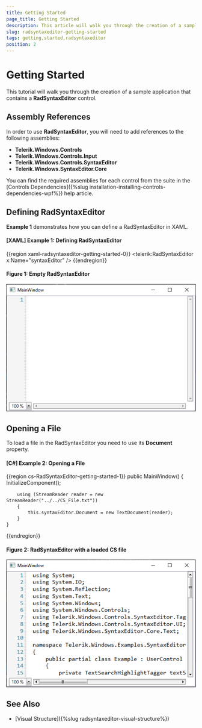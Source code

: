 ```yaml
---
title: Getting Started
page_title: Getting Started
description: This article will walk you through the creation of a sample application that contains a RadSyntaxEditor control.
slug: radsyntaxeditor-getting-started
tags: getting,started,radsyntaxeditor
position: 2
---
```


# Getting Started

This tutorial will walk you through the creation of a sample application that contains a __RadSyntaxEditor__ control.
			
## Assembly References

In order to use __RadSyntaxEditor__, you will need to add references to the following assemblies:
* __Telerik.Windows.Controls__
* __Telerik.Windows.Controls.Input__
* __Telerik.Windows.Controls.SyntaxEditor__
* __Telerik.Windows.SyntaxEditor.Core__

You can find the required assemblies for each control from the suite in the [Controls Dependencies]({%slug installation-installing-controls-dependencies-wpf%}) help article.

## Defining RadSyntaxEditor

__Example 1__ demonstrates how you can define a RadSyntaxEditor in XAML.

#### __[XAML] Example 1: Defining RadSyntaxEditor__
{{region xaml-radsyntaxeditor-getting-started-0}}
    <telerik:RadSyntaxEditor x:Name="syntaxEditor" />
{{endregion}}

#### __Figure 1: Empty RadSyntaxEditor__
![Empty RadSyntaxEditor](images/syntaxeditor_getting-started-1.png)

## Opening a File

To load a file in the RadSyntaxEditor you need to use its **Document** property.

#### __[C#] Example 2: Opening a File__
{{region cs-RadSyntaxEditor-getting-started-1}}
    public MainWindow()
    {
        InitializeComponent();

        using (StreamReader reader = new StreamReader("../../CS_File.txt"))
        {
            this.syntaxEditor.Document = new TextDocument(reader);
        }
    }
{{endregion}}

#### __Figure 2: RadSyntaxEditor with a loaded CS file__
![RadSyntaxEditor with a loaded CS file](images/syntaxeditor_getting-started-2.png)

## See Also 

* [Visual Structure]({%slug radsyntaxeditor-visual-structure%})
